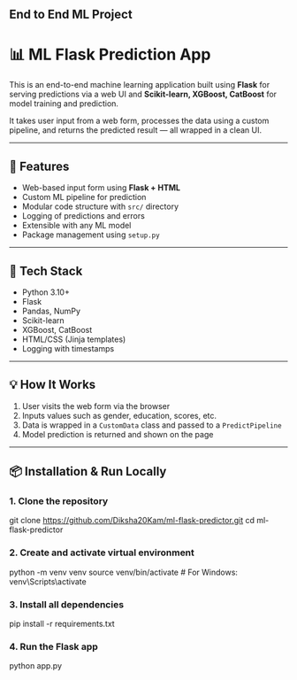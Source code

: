 ## End to End ML Project

# 📊 ML Flask Prediction App

This is an end-to-end machine learning application built using **Flask** for serving predictions via a web UI and **Scikit-learn, XGBoost, CatBoost** for model training and prediction.

It takes user input from a web form, processes the data using a custom pipeline, and returns the predicted result — all wrapped in a clean UI.

---

## 🚀 Features

- Web-based input form using **Flask + HTML**
- Custom ML pipeline for prediction
- Modular code structure with `src/` directory
- Logging of predictions and errors
- Extensible with any ML model
- Package management using `setup.py`

---

## 🧠 Tech Stack

- Python 3.10+
- Flask
- Pandas, NumPy
- Scikit-learn
- XGBoost, CatBoost
- HTML/CSS (Jinja templates)
- Logging with timestamps

---

## 💡 How It Works

1. User visits the web form via the browser
2. Inputs values such as gender, education, scores, etc.
3. Data is wrapped in a `CustomData` class and passed to a `PredictPipeline`
4. Model prediction is returned and shown on the page

---
## 📦 Installation & Run Locally

### 1. Clone the repository
git clone https://github.com/Diksha20Kam/ml-flask-predictor.git
cd ml-flask-predictor

### 2. Create and activate virtual environment
python -m venv venv
source venv/bin/activate   # For Windows: venv\Scripts\activate

### 3. Install all dependencies
pip install -r requirements.txt

### 4. Run the Flask app
python app.py